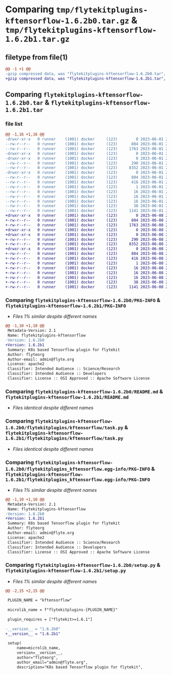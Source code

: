 # Comparing `tmp/flytekitplugins-kftensorflow-1.6.2b0.tar.gz` & `tmp/flytekitplugins-kftensorflow-1.6.2b1.tar.gz`

## filetype from file(1)

```diff
@@ -1 +1 @@
-gzip compressed data, was "flytekitplugins-kftensorflow-1.6.2b0.tar", last modified: Thu Jun  1 20:41:57 2023, max compression
+gzip compressed data, was "flytekitplugins-kftensorflow-1.6.2b1.tar", last modified: Thu Jun  8 23:49:48 2023, max compression
```

## Comparing `flytekitplugins-kftensorflow-1.6.2b0.tar` & `flytekitplugins-kftensorflow-1.6.2b1.tar`

### file list

```diff
@@ -1,16 +1,16 @@
-drwxr-xr-x   0 runner    (1001) docker     (123)        0 2023-06-01 20:41:57.083856 flytekitplugins-kftensorflow-1.6.2b0/
--rw-r--r--   0 runner    (1001) docker     (123)      804 2023-06-01 20:41:57.083856 flytekitplugins-kftensorflow-1.6.2b0/PKG-INFO
--rw-r--r--   0 runner    (1001) docker     (123)     1763 2023-06-01 20:41:31.000000 flytekitplugins-kftensorflow-1.6.2b0/README.md
-drwxr-xr-x   0 runner    (1001) docker     (123)        0 2023-06-01 20:41:57.079856 flytekitplugins-kftensorflow-1.6.2b0/flytekitplugins/
-drwxr-xr-x   0 runner    (1001) docker     (123)        0 2023-06-01 20:41:57.083856 flytekitplugins-kftensorflow-1.6.2b0/flytekitplugins/kftensorflow/
--rw-r--r--   0 runner    (1001) docker     (123)      290 2023-06-01 20:41:31.000000 flytekitplugins-kftensorflow-1.6.2b0/flytekitplugins/kftensorflow/__init__.py
--rw-r--r--   0 runner    (1001) docker     (123)     8352 2023-06-01 20:41:31.000000 flytekitplugins-kftensorflow-1.6.2b0/flytekitplugins/kftensorflow/task.py
-drwxr-xr-x   0 runner    (1001) docker     (123)        0 2023-06-01 20:41:57.083856 flytekitplugins-kftensorflow-1.6.2b0/flytekitplugins_kftensorflow.egg-info/
--rw-r--r--   0 runner    (1001) docker     (123)      804 2023-06-01 20:41:57.000000 flytekitplugins-kftensorflow-1.6.2b0/flytekitplugins_kftensorflow.egg-info/PKG-INFO
--rw-r--r--   0 runner    (1001) docker     (123)      416 2023-06-01 20:41:57.000000 flytekitplugins-kftensorflow-1.6.2b0/flytekitplugins_kftensorflow.egg-info/SOURCES.txt
--rw-r--r--   0 runner    (1001) docker     (123)        1 2023-06-01 20:41:57.000000 flytekitplugins-kftensorflow-1.6.2b0/flytekitplugins_kftensorflow.egg-info/dependency_links.txt
--rw-r--r--   0 runner    (1001) docker     (123)       16 2023-06-01 20:41:57.000000 flytekitplugins-kftensorflow-1.6.2b0/flytekitplugins_kftensorflow.egg-info/namespace_packages.txt
--rw-r--r--   0 runner    (1001) docker     (123)       16 2023-06-01 20:41:57.000000 flytekitplugins-kftensorflow-1.6.2b0/flytekitplugins_kftensorflow.egg-info/requires.txt
--rw-r--r--   0 runner    (1001) docker     (123)       16 2023-06-01 20:41:57.000000 flytekitplugins-kftensorflow-1.6.2b0/flytekitplugins_kftensorflow.egg-info/top_level.txt
--rw-r--r--   0 runner    (1001) docker     (123)       38 2023-06-01 20:41:57.083856 flytekitplugins-kftensorflow-1.6.2b0/setup.cfg
--rw-r--r--   0 runner    (1001) docker     (123)     1141 2023-06-01 20:41:50.000000 flytekitplugins-kftensorflow-1.6.2b0/setup.py
+drwxr-xr-x   0 runner    (1001) docker     (123)        0 2023-06-08 23:49:48.087255 flytekitplugins-kftensorflow-1.6.2b1/
+-rw-r--r--   0 runner    (1001) docker     (123)      804 2023-06-08 23:49:48.087255 flytekitplugins-kftensorflow-1.6.2b1/PKG-INFO
+-rw-r--r--   0 runner    (1001) docker     (123)     1763 2023-06-08 23:49:15.000000 flytekitplugins-kftensorflow-1.6.2b1/README.md
+drwxr-xr-x   0 runner    (1001) docker     (123)        0 2023-06-08 23:49:48.083255 flytekitplugins-kftensorflow-1.6.2b1/flytekitplugins/
+drwxr-xr-x   0 runner    (1001) docker     (123)        0 2023-06-08 23:49:48.087255 flytekitplugins-kftensorflow-1.6.2b1/flytekitplugins/kftensorflow/
+-rw-r--r--   0 runner    (1001) docker     (123)      290 2023-06-08 23:49:15.000000 flytekitplugins-kftensorflow-1.6.2b1/flytekitplugins/kftensorflow/__init__.py
+-rw-r--r--   0 runner    (1001) docker     (123)     8352 2023-06-08 23:49:15.000000 flytekitplugins-kftensorflow-1.6.2b1/flytekitplugins/kftensorflow/task.py
+drwxr-xr-x   0 runner    (1001) docker     (123)        0 2023-06-08 23:49:48.087255 flytekitplugins-kftensorflow-1.6.2b1/flytekitplugins_kftensorflow.egg-info/
+-rw-r--r--   0 runner    (1001) docker     (123)      804 2023-06-08 23:49:48.000000 flytekitplugins-kftensorflow-1.6.2b1/flytekitplugins_kftensorflow.egg-info/PKG-INFO
+-rw-r--r--   0 runner    (1001) docker     (123)      416 2023-06-08 23:49:48.000000 flytekitplugins-kftensorflow-1.6.2b1/flytekitplugins_kftensorflow.egg-info/SOURCES.txt
+-rw-r--r--   0 runner    (1001) docker     (123)        1 2023-06-08 23:49:48.000000 flytekitplugins-kftensorflow-1.6.2b1/flytekitplugins_kftensorflow.egg-info/dependency_links.txt
+-rw-r--r--   0 runner    (1001) docker     (123)       16 2023-06-08 23:49:48.000000 flytekitplugins-kftensorflow-1.6.2b1/flytekitplugins_kftensorflow.egg-info/namespace_packages.txt
+-rw-r--r--   0 runner    (1001) docker     (123)       16 2023-06-08 23:49:48.000000 flytekitplugins-kftensorflow-1.6.2b1/flytekitplugins_kftensorflow.egg-info/requires.txt
+-rw-r--r--   0 runner    (1001) docker     (123)       16 2023-06-08 23:49:48.000000 flytekitplugins-kftensorflow-1.6.2b1/flytekitplugins_kftensorflow.egg-info/top_level.txt
+-rw-r--r--   0 runner    (1001) docker     (123)       38 2023-06-08 23:49:48.087255 flytekitplugins-kftensorflow-1.6.2b1/setup.cfg
+-rw-r--r--   0 runner    (1001) docker     (123)     1141 2023-06-08 23:49:38.000000 flytekitplugins-kftensorflow-1.6.2b1/setup.py
```

### Comparing `flytekitplugins-kftensorflow-1.6.2b0/PKG-INFO` & `flytekitplugins-kftensorflow-1.6.2b1/PKG-INFO`

 * *Files 1% similar despite different names*

```diff
@@ -1,10 +1,10 @@
 Metadata-Version: 2.1
 Name: flytekitplugins-kftensorflow
-Version: 1.6.2b0
+Version: 1.6.2b1
 Summary: K8s based Tensorflow plugin for flytekit
 Author: flyteorg
 Author-email: admin@flyte.org
 License: apache2
 Classifier: Intended Audience :: Science/Research
 Classifier: Intended Audience :: Developers
 Classifier: License :: OSI Approved :: Apache Software License
```

### Comparing `flytekitplugins-kftensorflow-1.6.2b0/README.md` & `flytekitplugins-kftensorflow-1.6.2b1/README.md`

 * *Files identical despite different names*

### Comparing `flytekitplugins-kftensorflow-1.6.2b0/flytekitplugins/kftensorflow/task.py` & `flytekitplugins-kftensorflow-1.6.2b1/flytekitplugins/kftensorflow/task.py`

 * *Files identical despite different names*

### Comparing `flytekitplugins-kftensorflow-1.6.2b0/flytekitplugins_kftensorflow.egg-info/PKG-INFO` & `flytekitplugins-kftensorflow-1.6.2b1/flytekitplugins_kftensorflow.egg-info/PKG-INFO`

 * *Files 1% similar despite different names*

```diff
@@ -1,10 +1,10 @@
 Metadata-Version: 2.1
 Name: flytekitplugins-kftensorflow
-Version: 1.6.2b0
+Version: 1.6.2b1
 Summary: K8s based Tensorflow plugin for flytekit
 Author: flyteorg
 Author-email: admin@flyte.org
 License: apache2
 Classifier: Intended Audience :: Science/Research
 Classifier: Intended Audience :: Developers
 Classifier: License :: OSI Approved :: Apache Software License
```

### Comparing `flytekitplugins-kftensorflow-1.6.2b0/setup.py` & `flytekitplugins-kftensorflow-1.6.2b1/setup.py`

 * *Files 1% similar despite different names*

```diff
@@ -2,15 +2,15 @@
 
 PLUGIN_NAME = "kftensorflow"
 
 microlib_name = f"flytekitplugins-{PLUGIN_NAME}"
 
 plugin_requires = ["flytekit>=1.6.1"]
 
-__version__ = "1.6.2b0"
+__version__ = "1.6.2b1"
 
 setup(
     name=microlib_name,
     version=__version__,
     author="flyteorg",
     author_email="admin@flyte.org",
     description="K8s based Tensorflow plugin for flytekit",
```

